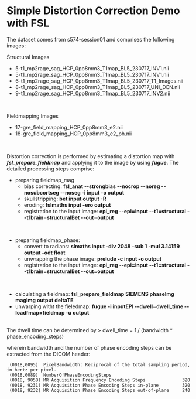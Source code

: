 # Simple Distortion Correction Demo with FSL #



The dataset comes from s574-session01 and comprises the following images:



Structural Images

- 	5-t1_mp2rage_sag_HCP_0pp8mm3_T1map_BL5_230717_INV1.nii
- 	5-t1_mp2rage_sag_HCP_0pp8mm3_T1map_BL5_230717_INV1.nii
- 	6-t1_mp2rage_sag_HCP_0pp8mm3_T1map_BL5_230717_T1_Images.nii
- 	8-t1_mp2rage_sag_HCP_0pp8mm3_T1map_BL5_230717_UNI_DEN.nii
- 	9-t1_mp2rage_sag_HCP_0pp8mm3_T1map_BL5_230717_INV2.nii

<br>


Fieldmapping Images

- 	17-gre_field_mapping_HCP_0pp8mm3_e2.nii
- 	18-gre_field_mapping_HCP_0pp8mm3_e2_ph.nii


<br>

Distortion correction is performed by estimating a distortion map with ***fsl_prepare_fieldmap*** and applying it to the image by using ***fugue***. The detailed processing steps comprise:

- preparing fieldmap_mag
	- bias correcting: **fsl_anat --strongbias --nocrop --noreg --nosubcortseg --noseg -i input -o output**
	- skullstripping: **bet input output -R**
	- eroding: **fslmaths input -ero output**
	- registration to the input image: **epi_reg --epi=input --t1=structural --t1brain=structuralBet --out=output**
	
<br>

- preparing fieldmap_phase:
	- convert to radians: **slmaths input -div 2048 -sub 1 -mul 3.14159 output -odt float**
	- unwrapping the phase image: **prelude -c input -o output**
	- registration to the input image: **epi_reg --epi=input --t1=structural --t1brain=structuralBet --out=output**



<br>

- calculating a fieldmap: **fsl\_prepare\_fieldmap SIEMENS phaseImg magImg output deltaTE**
- unwarping witht the fieledmap: **fugue -i inputEPI --dwell=dwell\_time --loadfmap=fieldmap -u output**



<br>
The dwell time can be determined by
>     dwell_time = 1 / (bandwidth * phase_encoding_steps)
    
wherein bandwidth and the number of phase encoding steps can be extracted from the DICOM header:

     (0018,0095)  PixelBandwidth: Reciprocal of the total sampling period, in hertz per pixel.
     (0018,0089)  NumberOfPhaseEncodingSteps
     (0018, 9058) MR Acquisition Frequency Encoding Steps              320
     (0018, 9231) MR Acquisition Phase Encoding Steps in-plane         320
     (0018, 9232) MR Acquisition Phase Encoding Steps out-of-plane     240
